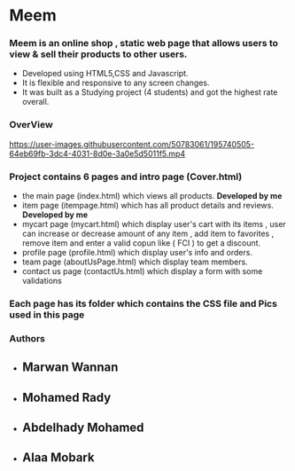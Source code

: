 # Meem
### Meem is an online shop , static web page that allows users to view & sell their products to other users.
- Developed using HTML5,CSS and Javascript.
- It is flexible and responsive to any screen changes.
- It was built as a Studying project (4 students) and got the highest rate overall.
### OverView
https://user-images.githubusercontent.com/50783061/195740505-64eb69fb-3dc4-4031-8d0e-3a0e5d5011f5.mp4
### Project contains 6 pages and intro page (Cover.html)
+ the main page (index.html) which views all products.  **Developed by me**
+ item page (itempage.html) which has all product details and reviews. **Developed by me**
+ mycart page (mycart.html) which display user's cart with its items , user can increase or decrease amount of any item , add item to favorites , remove item and enter a valid copun like ( FCI ) to get a discount.
+ profile page (profile.html) which display user's info and orders.
+ team page (aboutUsPage.html) which display team members.
+ contact us page (contactUs.html) which display a form with some validations
### Each page has its folder which contains the CSS file and Pics used in this page
### Authors
- ## Marwan Wannan
- ## Mohamed Rady
- ## Abdelhady Mohamed
- ## Alaa Mobark
